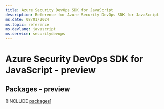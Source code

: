```yaml
---
title: Azure Security DevOps SDK for JavaScript
description: Reference for Azure Security DevOps SDK for JavaScript
ms.date: 08/01/2024
ms.topic: reference
ms.devlang: javascript
ms.service: securitydevops
---
```

# Azure Security DevOps SDK for JavaScript - preview
## Packages - preview
[!INCLUDE [packages](security-devops-index.md)]